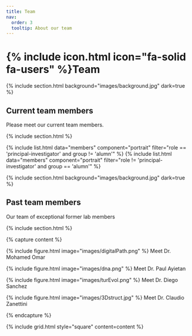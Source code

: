 ```yaml
---
title: Team
nav:
  order: 3
  tooltip: About our team
---
```


# {% include icon.html icon="fa-solid fa-users" %}Team

{% include section.html background="images/background.jpg" dark=true %}

## Current team members 

Please meet our current team members.

{% include section.html %}

{% include list.html data="members" component="portrait" filter="role == 'principal-investigator' and group != 'alumn'" %}
{% include list.html data="members" component="portrait" filter="role != 'principal-investigator' and group == 'alumn'" %}


{% include section.html background="images/background.jpg" dark=true %}

## Past team members 

Our team of exceptional former lab members

{% include section.html %}

{% capture content %}

{% include figure.html image="images/digitalPath.png" %}
Meet Dr. Mohamed Omar

{% include figure.html image="images/dna.png" %}
Meet Dr. Paul Ayietan

{% include figure.html image="images/turEvol.png" %}
Meet Dr. Diego Sanchez

{% include figure.html image="images/3Dstruct.jpg" %}
Meet Dr. Claudio Zanettini

{% endcapture %}

{% include grid.html style="square" content=content %}


